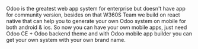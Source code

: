 Odoo is the greatest web app system for enterprise but doesn't have app for community version, besides on that W360S Team we build on react native that can help you to generate your own Odoo system on mobile for both android & ios. So now you can have your own mobile apps, just need Odoo CE + Odoo backend theme and with Odoo mobile app builder you can get your own system with your own brand name.